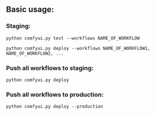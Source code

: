 ## Basic usage:
### Staging:
`python comfyui.py test --workflows NAME_OF_WORKFLOW`

`python comfyui.py deploy --workflows NAME_OF_WORKFLOW1, NAME_OF_WORKFLOW2, ...`

### Push all workflows to staging:
`python comfyui.py deploy`

### Push all workflows to production:
`python comfyui.py deploy --production`
